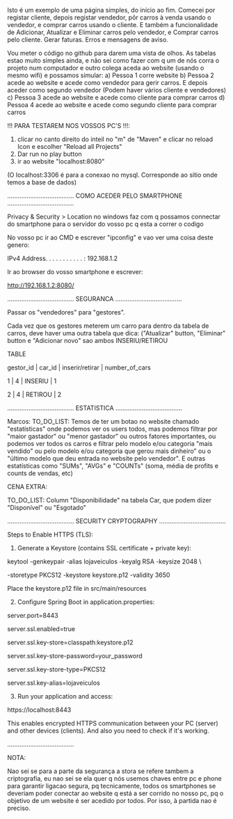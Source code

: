 Isto é um exemplo de uma página simples, do início ao fim.
Comecei por registar cliente, depois registar vendedor, pôr carros à venda usando o vendedor, e comprar carros usando o cliente.
E também a funcionalidade de Adicionar, Atualizar e Eliminar carros pelo vendedor, e Comprar carros pelo cliente.
Gerar faturas. Erros e mensagens de aviso.

Vou meter o código no github para darem uma vista de olhos. As tabelas estao muito simples ainda, e não sei como fazer com q um de nós corra o projeto num computador e outro colega aceda ao website (usando o mesmo wifi) e possamos simular:
a) Pessoa 1 corre website
b) Pessoa 2 acede ao website e acede como vendedor para gerir carros. E depois aceder como segundo vendedor (Podem haver vários cliente e vendedores)
c) Pessoa 3 acede ao website e acede como cliente para comprar carros
d) Pessoa 4 acede ao website e acede como segundo cliente para comprar carros

!!! PARA TESTAREM NOS VOSSOS PC'S !!!:
1) clicar no canto direito do inteil no "m" de "Maven" e clicar no reload Icon e escolher "Reload all Projects"
2) Dar run no play button
3) ir ao website "localhost:8080"

(O localhost:3306 é para a conexao no mysql. Corresponde ao sítio onde temos a base de dados)

...................................... COMO ACEDER PELO SMARTPHONE ......................................

Privacy & Security > Location no windows faz com q possamos connectar do smartphone para o servidor do vosso pc q esta a correr o codigo

No vosso pc ir ao CMD e escrever "ipconfig" e vao ver uma coisa deste genero:

IPv4 Address. . . . . . . . . . . : 192.168.1.2

Ir ao browser do vosso smartphone e escrever:

http://192.168.1.2:8080/

...................................... SEGURANCA ......................................

Passar os "vendedores" para "gestores".

Cada vez que os gestores meterem um carro para dentro da tabela de carros, deve haver uma outra tabela que dica:
("Atualizar" button, "Eliminar" button e "Adicionar novo" sao ambos INSERIU/RETIROU 


TABLE

gestor_id | car_id | inserir/retirar | number_of_cars

1     |     4    |   INSERIU      |    1

2     |     4    |   RETIROU      |    2

...................................... ESTATISTICA ......................................

Marcos:
TO_DO_LIST: Temos de ter um botao no website chamado "estatísticas" onde podemos ver os users todos, mas podemos filtrar por "maior gastador" ou "menor gastador" ou outros fatores importantes, ou podemos ver todos os carros e filtrar pelo modelo e/ou categoria "mais vendido" ou pelo modelo e/ou categoria que gerou mais dinheiro" ou o "último modelo que deu entrada no website pelo vendedor". E outras estatísticas como "SUMs", "AVGs" e "COUNTs" (soma, média de profits e counts de vendas, etc)


CENA EXTRA:

TO_DO_LIST: Column "Disponibilidade" na tabela Car, que podem dizer "Disponível" ou "Esgotado"

...................................... SECURITY CRYPTOGRAPHY ......................................

Steps to Enable HTTPS (TLS):

1. Generate a Keystore (contains SSL certificate + private key):


keytool -genkeypair -alias lojaveiculos -keyalg RSA -keysize 2048 \

  -storetype PKCS12 -keystore keystore.p12 -validity 3650

Place the keystore.p12 file in src/main/resources


2. Configure Spring Boot in application.properties:

server.port=8443

server.ssl.enabled=true

server.ssl.key-store=classpath:keystore.p12

server.ssl.key-store-password=your_password

server.ssl.key-store-type=PKCS12

server.ssl.key-alias=lojaveiculos


3. Run your application and access:

https://localhost:8443

This enables encrypted HTTPS communication between your PC (server) and other devices (clients).
And also you need to check if it's working.

......................................

NOTA:

Nao sei se para a parte da segurança a stora se refere tambem a criptografia, eu nao sei se ela quer q nós usemos chaves entre pc e phone para garantir ligacao segura, pq tecnicamente, todos os smartphones se deveriam poder conectar ao website q está a ser corrido no nosso pc, pq o objetivo de um website é ser acedido por todos. Por isso, à partida nao é preciso.


